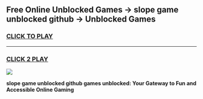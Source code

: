 
## Free Online Unblocked Games → slope game unblocked github → Unblocked Games
<h3>
<a href="https://premium.freeplayer.one?title=slope_game_unblocked_github&ref=21F">CLICK TO PLAY</a></h3>
<hr>

<h3>
<a href="https://premium.freeplayer.one?title=slope_game_unblocked_github&ref=21F">CLICK 2 PLAY</a>
  
</h3>

<a href="https://premium.freeplayer.one?title=slope_game_unblocked_github&ref=21F/"><img src="https://clearcache.store/games.png"></a>


**slope game unblocked github games unblocked: Your Gateway to Fun and Accessible Online Gaming**
